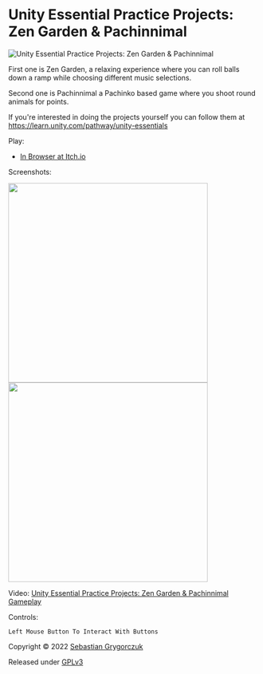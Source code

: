 # Unity Essential Practice Projects: Zen Garden & Pachinnimal

![Unity Essential Practice Projects: Zen Garden & Pachinnimal](https://img.itch.zone/aW1nLzk5OTE2OTgucG5n/original/XNWQ14.png)

First one is Zen Garden, a relaxing experience where you can roll balls down a ramp while choosing different music selections. 

Second one is Pachinnimal a Pachinko based game where you shoot round animals for points.

If you're interested in doing the projects yourself you can follow them at https://learn.unity.com/pathway/unity-essentials

Play:

- [In Browser at Itch.io](https://orczuk.itch.io/unity-essentials-practice-projects)

Screenshots:

<img src="https://img.itch.zone/aW1hZ2UvMTY5NTk5NS85OTkxNjI0LmdpZg==/794x1000/Ogtlm7.gif" width="400">
<img src="https://img.itch.zone/aW1hZ2UvMTY5NTk5NS85OTkxNjI1LmdpZg==/794x1000/P4cGAH.gif" width="400">

Video:
[Unity Essential Practice Projects: Zen Garden & Pachinnimal Gameplay](https://www.youtube.com/watch?v=VEWEKAWgZCo)

Controls:
```
Left Mouse Button To Interact With Buttons 
```

Copyright © 2022 [Sebastian Grygorczuk](https://orczuk.github.io/)

Released under [GPLv3](gpl-3.0.txt)


